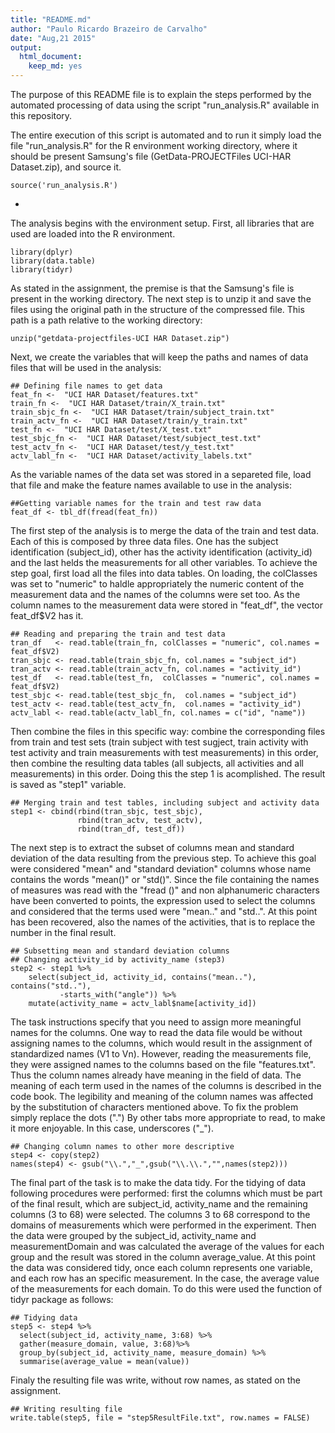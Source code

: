 ```yaml
---
title: "README.md"
author: "Paulo Ricardo Brazeiro de Carvalho"
date: "Aug,21 2015"
output:
  html_document:
    keep_md: yes
---
```



The purpose of this README file is to explain the steps performed by the automated processing of data using the script "run_analysis.R" available in this repository.

The entire execution of this script is automated and to run it simply load the file "run_analysis.R" for the R environment working directory, where it should be present Samsung's file (GetData-PROJECTFiles UCI-HAR Dataset.zip), and source it.  

```{r}
source('run_analysis.R')
```

-
The analysis begins with the environment setup. First, all libraries that are used are loaded into the R environment.  

```{r,echo=TRUE}
library(dplyr)
library(data.table)
library(tidyr)
```

As stated in the assignment, the premise is that the Samsung's file is present in the working directory. The next step is to unzip it and save the files using the original path in the structure of the compressed file. This path is a path relative to the working directory:  

```{r,echo=TRUE}
unzip("getdata-projectfiles-UCI HAR Dataset.zip")
```

Next, we create the variables that will keep the paths and names of data files that will be used in the analysis:  

```{r,echo=TRUE}
## Defining file names to get data
feat_fn <-  "UCI HAR Dataset/features.txt"
train_fn <-  "UCI HAR Dataset/train/X_train.txt"
train_sbjc_fn <-  "UCI HAR Dataset/train/subject_train.txt"
train_actv_fn <-  "UCI HAR Dataset/train/y_train.txt"
test_fn <-  "UCI HAR Dataset/test/X_test.txt"
test_sbjc_fn <-  "UCI HAR Dataset/test/subject_test.txt"
test_actv_fn <-  "UCI HAR Dataset/test/y_test.txt"
actv_labl_fn <-  "UCI HAR Dataset/activity_labels.txt"
```

As the variable names of the data set was stored in a separeted file, load that file and make the feature names available to use in the analysis:

```{r,echo=TRUE}
##Getting variable names for the train and test raw data
feat_df <- tbl_df(fread(feat_fn))
```
The first step of the analysis is to merge the data of the train and test data. Each of this is composed by three data files. One has the subject identification (subject_id), other has the activity identification (activity_id) and the last helds the measurements for all other variables. 
To achieve the step goal, first load all the files into data tables. On loading, the colClasses was set to "numeric" to haldle appropriately the numeric content of the measurement data and the names of the columns were set too. As the column names to the measurement data were stored in "feat_df", the vector feat_df$V2 has it.

```{r,echo=TRUE}
## Reading and preparing the train and test data
tran_df   <- read.table(train_fn, colClasses = "numeric", col.names = feat_df$V2)
tran_sbjc <- read.table(train_sbjc_fn, col.names = "subject_id")
tran_actv <- read.table(train_actv_fn, col.names = "activity_id")
test_df   <- read.table(test_fn,  colClasses = "numeric", col.names = feat_df$V2)
test_sbjc <- read.table(test_sbjc_fn,  col.names = "subject_id")
test_actv <- read.table(test_actv_fn,  col.names = "activity_id")
actv_labl <- read.table(actv_labl_fn, col.names = c("id", "name"))
```
Then combine the files in this specific way: 
combine the corresponding files from train and test sets (train subject with test sugject, train activity with test activity and train measurements with test measurements) in this order, then combine the resulting data tables (all subjects, all activities and all measurements) in this order.
Doing this the step 1 is acomplished. The result is saved as "step1" variable.

```{r,echo=TRUE}
## Merging train and test tables, including subject and activity data
step1 <- cbind(rbind(tran_sbjc, test_sbjc),
               rbind(tran_actv, test_actv),
               rbind(tran_df, test_df))
```

The next step is to extract the subset of columns mean and standard deviation of the data resulting from the previous step.
To achieve this goal were considered "mean" and "standard deviation" columns whose name contains the words "mean()" or "std()".
Since the file containing the names of measures was read with the "fread ()" and non alphanumeric characters have been converted to points, the expression used to select the columns and considered that the terms used were "mean.." and "std..".
At this point has been recovered, also the names of the activities, that is to replace the number in the final result.

```{r,echo=TRUE}
## Subsetting mean and standard deviation columns
## Changing activity_id by activity_name (step3)
step2 <- step1 %>%
    select(subject_id, activity_id, contains("mean.."), contains("std.."),
           -starts_with("angle")) %>%
    mutate(activity_name = actv_labl$name[activity_id])
```
The task instructions specify that you need to assign more meaningful names for the columns. One way to read the data file would be without assigning names to the columns, which would result in the assignment of standardized names (V1 to Vn). However, reading the measurements file, they were assigned names to the columns based on the file "features.txt". Thus the column names already have meaning in the field of data. The meaning of each term used in the names of the columns is described in the code book.
The legibility and meaning of the column names was affected by the substitution of characters mentioned above. To fix the problem simply replace the dots (".") By other tabs more appropriate to read, to make it more enjoyable. In this case, underscores ("_").

```{r,echo=TRUE}
## Changing column names to other more descriptive
step4 <- copy(step2)
names(step4) <- gsub("\\.","_",gsub("\\.\\.","",names(step2)))
```
The final part of the task is to make the data tidy. For the tidying of data following procedures were performed: first the columns which must be part of the final result, which are subject_id, activity_name and the remaining columns (3 to 68) were selected. The columns 3 to 68 correspond to the domains of measurements which were performed in the experiment. Then the data were grouped by the subject_id, activity_name and measurementDomain and was calculated the average of the values for each group and the result was stored in the column average_value.
At this point the data was considered tidy, once each column represents one variable, and each row has an specific measurement. In the case, the average value of the measurements for each domain.
To do this were used the function of tidyr package as follows:

```{r,echo=TRUE}
## Tidying data
step5 <- step4 %>%
  select(subject_id, activity_name, 3:68) %>%
  gather(measure_domain, value, 3:68)%>%
  group_by(subject_id, activity_name, measure_domain) %>%
  summarise(average_value = mean(value))
```
Finaly the resulting file was write, without row names, as stated on the assignment.

```{R,echo=TRUE}
## Writing resulting file
write.table(step5, file = "step5ResultFile.txt", row.names = FALSE)
```
